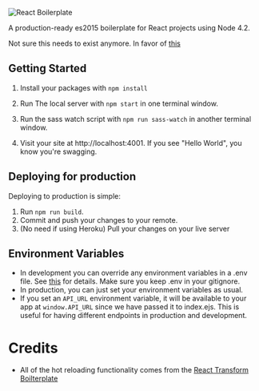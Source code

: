 ![React Boilerplate](img/react-boilerplate.png)

A production-ready es2015 boilerplate for React projects using Node 4.2.

Not sure this needs to exist anymore. In favor of [this](https://github.com/facebookincubator/create-react-app)

## Getting Started

1. Install your packages with `npm install`

2. Run The local server with `npm start` in one terminal window.

3. Run the sass watch script with `npm run sass-watch` in another terminal window.

4. Visit your site at http://localhost:4001. If you see "Hello World", you know you're swagging.

## Deploying for production

  Deploying to production is simple:
  
  1. Run `npm run build`.
  2. Commit and push your changes to your remote.
  3. (No need if using Heroku) Pull your changes on your live server

## Environment Variables
- In development you can override any environment variables in a .env file. See [this](https://github.com/motdotla/dotenv) for details. Make sure you keep .env in your gitignore.
- In production, you can just set your environment variables as usual.
- If you set an `API_URL` environment variable, it will be available to your app at `window.API_URL` since we have passed it to index.ejs. This is useful for having different endpoints in production and development.

# Credits

- All of the hot reloading functionality comes from the [React Transform Boilterplate](https://github.com/gaearon/react-transform-boilerplate)
